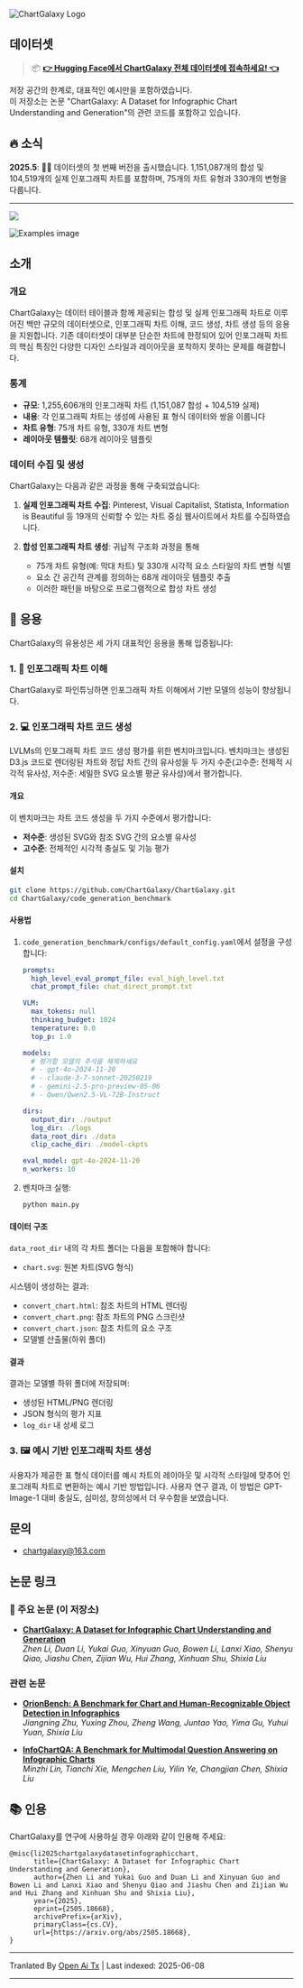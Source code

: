 ![ChartGalaxy Logo](https://raw.githubusercontent.com/ChartGalaxy/ChartGalaxy/main/title.png)

## 데이터셋
> 📦 **[👉 Hugging Face에서 ChartGalaxy 전체 데이터셋에 접속하세요! 👈](https://huggingface.co/datasets/ChartGalaxy/ChartGalaxy)**

저장 공간의 한계로, 대표적인 예시만을 포함하였습니다.  
이 저장소는 논문 "ChartGalaxy: A Dataset for Infographic Chart Understanding and Generation"의 관련 코드를 포함하고 있습니다.

## 🔥 소식
**2025.5**:  🎉🎉 데이터셋의 첫 번째 버전을 출시했습니다. 1,151,087개의 합성 및 104,519개의 실제 인포그래픽 차트를 포함하며, 75개의 차트 유형과 330개의 변형을 다룹니다.

-------------------

<img src="https://raw.githubusercontent.com/ChartGalaxy/ChartGalaxy/main/teaser.png" style="border:none;box-shadow:none;">

![Examples image](https://raw.githubusercontent.com/ChartGalaxy/ChartGalaxy/main/examples.png)

<!-- ## 🔔 News -->

## 소개

### 개요

ChartGalaxy는 데이터 테이블과 함께 제공되는 합성 및 실제 인포그래픽 차트로 이루어진 백만 규모의 데이터셋으로, 인포그래픽 차트 이해, 코드 생성, 차트 생성 등의 응용을 지원합니다. 기존 데이터셋이 대부분 단순한 차트에 한정되어 있어 인포그래픽 차트의 핵심 특징인 다양한 디자인 스타일과 레이아웃을 포착하지 못하는 문제를 해결합니다.

### 통계

- **규모**: 1,255,606개의 인포그래픽 차트 (1,151,087 합성 + 104,519 실제)
- **내용**: 각 인포그래픽 차트는 생성에 사용된 표 형식 데이터와 쌍을 이룹니다
- **차트 유형**: 75개 차트 유형, 330개 차트 변형
- **레이아웃 템플릿**: 68개 레이아웃 템플릿

### 데이터 수집 및 생성

ChartGalaxy는 다음과 같은 과정을 통해 구축되었습니다:

1. **실제 인포그래픽 차트 수집**: Pinterest, Visual Capitalist, Statista, Information is Beautiful 등 19개의 신뢰할 수 있는 차트 중심 웹사이트에서 차트를 수집하였습니다.

2. **합성 인포그래픽 차트 생성**: 귀납적 구조화 과정을 통해  
   - 75개 차트 유형(예: 막대 차트) 및 330개 시각적 요소 스타일의 차트 변형 식별
   - 요소 간 공간적 관계를 정의하는 68개 레이아웃 템플릿 추출
   - 이러한 패턴을 바탕으로 프로그램적으로 합성 차트 생성

## 🎯 응용

ChartGalaxy의 유용성은 세 가지 대표적인 응용을 통해 입증됩니다:

### 1. 🧠 인포그래픽 차트 이해

ChartGalaxy로 파인튜닝하면 인포그래픽 차트 이해에서 기반 모델의 성능이 향상됩니다.

### 2. 💻 인포그래픽 차트 코드 생성

LVLMs의 인포그래픽 차트 코드 생성 평가를 위한 벤치마크입니다. 벤치마크는 생성된 D3.js 코드로 렌더링된 차트와 정답 차트 간의 유사성을 두 가지 수준(고수준: 전체적 시각적 유사성, 저수준: 세밀한 SVG 요소별 평균 유사성)에서 평가합니다.

#### 개요

이 벤치마크는 차트 코드 생성을 두 가지 수준에서 평가합니다:
- **저수준**: 생성된 SVG와 참조 SVG 간의 요소별 유사성
- **고수준**: 전체적인 시각적 충실도 및 기능 평가

#### 설치

```bash
git clone https://github.com/ChartGalaxy/ChartGalaxy.git
cd ChartGalaxy/code_generation_benchmark
```

#### 사용법

1. `code_generation_benchmark/configs/default_config.yaml`에서 설정을 구성합니다:
   ```yaml
   prompts:
     high_level_eval_prompt_file: eval_high_level.txt
     chat_prompt_file: chat_direct_prompt.txt

   VLM:
     max_tokens: null
     thinking_budget: 1024
     temperature: 0.0
     top_p: 1.0

   models:
     # 평가할 모델의 주석을 해제하세요
     # - gpt-4o-2024-11-20
     # - claude-3-7-sonnet-20250219
     # - gemini-2.5-pro-preview-05-06
     # - Qwen/Qwen2.5-VL-72B-Instruct

   dirs:
     output_dir: ./output
     log_dir: ./logs
     data_root_dir: ./data
     clip_cache_dir: ./model-ckpts

   eval_model: gpt-4o-2024-11-20
   n_workers: 10
   ```

2. 벤치마크 실행:
   ```bash
   python main.py
   ```

#### 데이터 구조

`data_root_dir` 내의 각 차트 폴더는 다음을 포함해야 합니다:
- `chart.svg`: 원본 차트(SVG 형식)

시스템이 생성하는 결과:
- `convert_chart.html`: 참조 차트의 HTML 렌더링
- `convert_chart.png`: 참조 차트의 PNG 스크린샷
- `convert_chart.json`: 참조 차트의 요소 구조
- 모델별 산출물(하위 폴더)

#### 결과

결과는 모델별 하위 폴더에 저장되며:
- 생성된 HTML/PNG 렌더링
- JSON 형식의 평가 지표
- `log_dir` 내 상세 로그
  

### 3. 🖼️ 예시 기반 인포그래픽 차트 생성

사용자가 제공한 표 형식 데이터를 예시 차트의 레이아웃 및 시각적 스타일에 맞추어 인포그래픽 차트로 변환하는 예시 기반 방법입니다. 사용자 연구 결과, 이 방법은 GPT-Image-1 대비 충실도, 심미성, 창의성에서 더 우수함을 보였습니다.


## 문의
- chartgalaxy@163.com

## 논문 링크

### 📌 주요 논문 (이 저장소)

- **[ChartGalaxy: A Dataset for Infographic Chart Understanding and Generation](https://arxiv.org/abs/2505.18668)**  
  _Zhen Li, Duan Li, Yukai Guo, Xinyuan Guo, Bowen Li, Lanxi Xiao, Shenyu Qiao, Jiashu Chen, Zijian Wu, Hui Zhang, Xinhuan Shu, Shixia Liu_  

### 관련 논문

- **[OrionBench: A Benchmark for Chart and Human-Recognizable Object Detection in Infographics](https://arxiv.org/abs/2505.17473)**  
  _Jiangning Zhu, Yuxing Zhou, Zheng Wang, Juntao Yao, Yima Gu, Yuhui Yuan, Shixia Liu_  

- **[InfoChartQA: A Benchmark for Multimodal Question Answering on Infographic Charts](https://arxiv.org/abs/2505.19028)**  
  _Minzhi Lin, Tianchi Xie, Mengchen Liu, Yilin Ye, Changjian Chen, Shixia Liu_  

## 📚 인용
ChartGalaxy를 연구에 사용하실 경우 아래와 같이 인용해 주세요:
```
@misc{li2025chartgalaxydatasetinfographicchart,
      title={ChartGalaxy: A Dataset for Infographic Chart Understanding and Generation}, 
      author={Zhen Li and Yukai Guo and Duan Li and Xinyuan Guo and Bowen Li and Lanxi Xiao and Shenyu Qiao and Jiashu Chen and Zijian Wu and Hui Zhang and Xinhuan Shu and Shixia Liu},
      year={2025},
      eprint={2505.18668},
      archivePrefix={arXiv},
      primaryClass={cs.CV},
      url={https://arxiv.org/abs/2505.18668}, 
}
```

---

Tranlated By [Open Ai Tx](https://github.com/OpenAiTx/OpenAiTx) | Last indexed: 2025-06-08

---